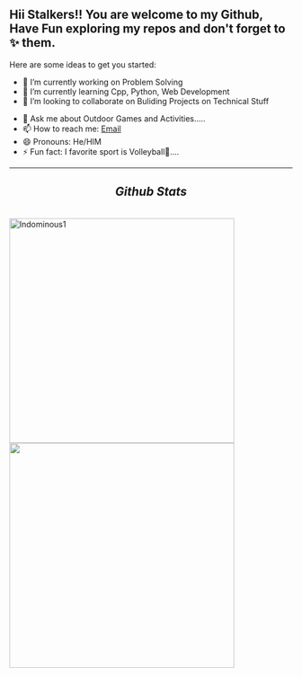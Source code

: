 
<!--
**ansh007sharma/ansh007sharma** is a ✨ _special_ ✨ repository because its `README.md` (this file) appears on your GitHub profile.-->
## Hii Stalkers!! You are welcome to my Github, Have Fun exploring my repos and don't forget to ✨ them.

Here are some ideas to get you started:

- 🔭 I’m currently working on Problem Solving
- 🌱 I’m currently learning Cpp, Python, Web Development
- 👯 I’m looking to collaborate on Buliding Projects on Technical Stuff
<!--- 🤔 I’m looking for help with ...-->
- 💬 Ask me about Outdoor Games and Activities.....
- 📫 How to reach me: <a href="mailto: Ansh.cs.cs@gmail.com">Email</a>
- 😄 Pronouns: He/HIM
- ⚡ Fun fact: I favorite sport is Volleyball🏐....

<hr>
<h2 align="center"> <i> Github Stats </i> </h2>
<br>
<a href="https://github.com/denvercoder1/github-readme-streak-stats" title="Go to Source">
      <img align="left" width=400 src="https://github-readme-streak-stats.herokuapp.com/?user=ansh007sharma&theme=react" alt="Indominous1" />
    </a>
<a href="https://github.com/anuraghazra/github-readme-stats">
      <img width=400align="right" src="https://github-readme-stats.vercel.app/api/top-langs/?username=ansh007sharma&hide=c%23,powershell,Mathematica,Ruby,Objective-C,Objective-C%2b%2b,Cuda&title_color=61dafb&text_color=ffffff&icon_color=61dafb&bg_color=20232a&langs_count=8&layout=compact&border_color=61dafb" />
    </a>
